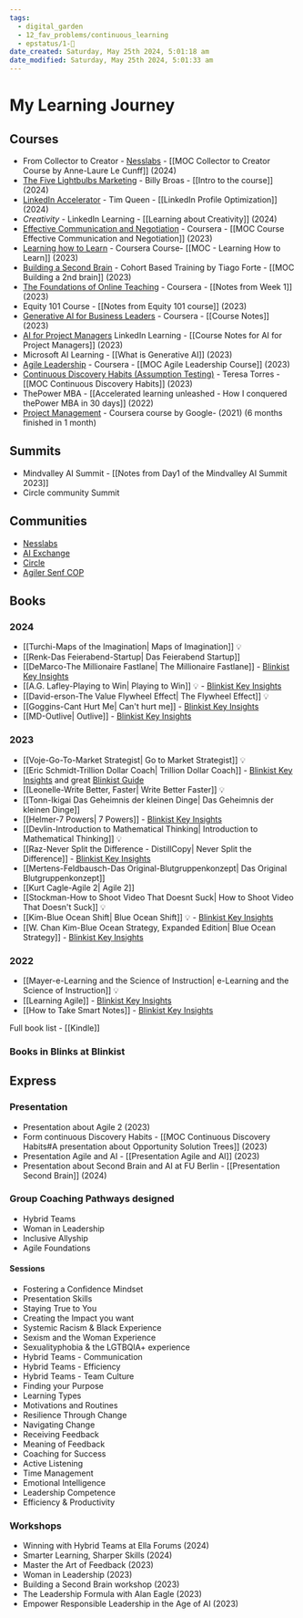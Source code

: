 ```yaml
---
tags:
  - digital_garden
  - 12_fav_problems/continuous_learning
  - epstatus/1-🌱
date_created: Saturday, May 25th 2024, 5:01:18 am
date_modified: Saturday, May 25th 2024, 5:01:33 am
---
```

# My Learning Journey
## Courses
+ From Collector to Creator - [Nesslabs](https://nesslabs.com/) - [[MOC Collector to Creator Course by Anne-Laure Le Cunff]] (2024)
+ [The Five Lightbulbs Marketing](https://fivelightbulbs.com/) - Billy Broas - [[Intro to the course]] (2024)
+ [LinkedIn Accelerator](https://timqueen.com/linkedin-accelerator-program/) - Tim Queen - [[LinkedIn Profile Optimization]] (2024)
+ *Creativity* - LinkedIn Learning - [[Learning about Creativity]] (2024)
+ [Effective Communication and Negotiation](https://www.coursera.org/specializations/leadership-negotiation-skills#courses) - Coursera -  [[MOC Course Effective Communication and Negotiation]] (2023)
+ [Learning how to Learn](https://www.coursera.org/learn/learning-how-to-learn/home/welcome) - Coursera Course- [[MOC - Learning How to Learn]] (2023)
+ [Building a Second Brain](https://www.buildingasecondbrain.com/) - Cohort Based Training by Tiago Forte - [[MOC Building a 2nd brain]] (2023)
+ [The Foundations of Online Teaching](https://www.coursera.org/specializations/online-learning-design-educators) - Coursera - [[Notes from Week 1]] (2023)
+ Equity 101 Course - [[Notes from Equity 101 course]] (2023)
+ [Generative AI for Business Leaders](https://www.linkedin.com/learning/generative-ai-for-business-leaders/generative-ai-for-business-leaders?courseClaim=AQHDoYD7k7IaegAAAYmBV7_6F3N1JSuvRt1vB4ih7bg1-QdeABoAG-kZuMaaMHBp0ZHenI0FZ6kkfV9q0CLvdCY6r4SgKXhositM6xyxIIJbdIDC7TI7m2P-Y8SuJKvpTwrcRBMxMhfOxYZ5NOBoQQNswEfR-cxLZkSMNInmiO4hjsOMTJLXrJYnlIRNjF3c2-T2J89xtgnmtha1PoIpkxqWuYnMbPKipmthrwJl48xWWF76l6u6z_4M8G9TC8d4-C3I3cz9KjbnabgvzSro3XaCywv8dmZ-a3VPKvoS9zFCEzd4cz_73j-HIWCjMIKEzDqN51IyaboWWZIMmYuTvOrS1ygVReSrq6G9DgwCCYPd_eeLkaflIFVLHdcUNMt6Ito86zQOJEBfKZuxsFUrbBjBvSBc9ZfZIEw_f8_iJB6ygLS4L8xKf3toYnbapsuJZbCXp5r0kmQdEa1e82i7hFbwS4xdG46FGQwe20WcjO7JG-829eOQ_K0CFx08ynBxwrOwdC3zKG7TS1s9MJWPGtkCBvp0pzvKjwyIHFMLgGDU6zAk7jbYUeqLfCTT3ZkY0hW7O2qaz2oX23MMdnVr596xGD54el6W66pt4DNtg7FtV-QgrPoT4LQ5xvDhUwRmtOvD58AHR8AsuZL2Dx5SLxDe5VTwb75ypg1fZWSkSzYDn5bZcNz-lRROivOfczSimvN5O3LULbq0akA2pSmmX7BcLjDoTUkMxIktSHFbez0TJjJ4sX8wJlxbPQq4ADKnbm3BGCcCxwhJoWQTJ821Rfnk9eHDZqpJJo24Heloq99OhDg9EOXZjHQVhKhC3w1iEChSYaMrfUEg3tODa9wK0wUngs3Cs57L4-FBIYRP8GlLgJfmqKWMKwrcc2rl-ThgVUdr432iVqmgP3CJlq4islqvYIMQ3nGJdoP8xUlTGLcRUFebo0phR4hDqmAmHM5GjlZOBKb0fLDNMhaGf0m_qSB6GjXPVRmX-e1X4u1SRSXB0UhgUsTzsBDBNoySi6AvC2DuwGlrZzRk1aq8HtQvQLekIb73Ufc4quCJuSTME0kyAAYd9ECRTdPq7a850e_2jsFYwv-hr0olKAKU9gEp2Zm1gtiyUThccxe7j2uICRmTwxIumeUjF6oOOcr9Tydo5NSxkD2sS4uHNTzxuLYIIqdUL5w4nrFxzxjJiaqzmEZQQNZD_8EgwDFcybOUmF0IwyTZz-l1j-hSYV-xW0hobCLfkmtef05JYuWysBSXM0l_hkBxO7Dqa7ZqWCJlpCdz4iWkvv0uXOmiJIOPJ5C-hemP2cWfjWwI0mCEQA) - Coursera - [[Course Notes]] (2023)
+ [AI for Project Managers](https://www.linkedin.com/learning/artificial-intelligence-for-project-managers/artificial-intelligence-meets-project-management?courseClaim=AQFqHMHnpVJL_wAAAYmG4e1dbrU5BpIsB_L0vzhARLXo6Of0ja3sQvpHag2htmGEyZxKHnI3MRT8dBz6lvkAlYaM1UQT3MEPGYdAXDwekBI9yOIMwGmCSktDEUHN8uwx5NyWMnn1EDpFOnyDaTNtLLZqkAjzN22ffzMPLp9L29fmvlgzJ-SOQeZ_oTNu-kQEb4dO2XWzrL-uAbx_y_N9PViKUCdpYF39PAnMwS36iND9cbv43KXmFAc1Jb-Bpy3yIcSoeDCZfUGHqJwOddpjkek7KkT3iu1fa-4-uOOsgYtvSrEk1Y-g5JCdjA1QbV-25PSS3_CEPoNqDTxBPM_RZmhgAP1Q4SmyZ9yGaQmBKdYw033cU0oPZPPxvkVJmJ4XAOTjSk08FJZZwtd6Q88XP_8r6oOuOzoM8taS1jgB72uWA-PF4lrDZx5buXuinnKgja5cO9yDJ7C3sNsDeVXpf87aCLS7-kQegNUpOEoSafNi_orwQ2RZIo0AMoC5ZXDCNUnQmRVCaQg5e5q11ahYwuahjsWn9D7PC4K-sH9zV9qD6YIan-dV2P_poffnmJKpcMf8A9KGFRQ6vRU2-ZQXy0mcLoP_iPGCHY2Bt4PEmdwCEjl4rvixr2S3FXnM0n2WhxHxOR70UaaPvDZSkQrAjjCCGm4bRstSYuOLpfLYBN7ocEXQvhdVhC4aT-EDrMBdLoec6x_j0Tng8phNCxnQknBIXZua-OuStGSh70b5Nsr3h96p1xhlOXJyn7Ahk4zrwj8JqO3_X8yyN6Eh8mpqK517lKJc8bTkMfHmpxsUPaTrbPunYfZp-A3QFqsnM7y1zR0dJjZqa1s2c0LPmOvpXFM27V1a1TMKBz3HkauWhLYKnvDfTcEoyk5fgyamm_rQkPbhW5xUhj71dloCUVhk_vK8nU7HqriDSV4J9osPPI_ChmLkIaIal708VRBgpDrN0R8Feuv3MpfBvd3KfcgdWlwmJb6xQTHVcvBhZ7MnWhXeVx-adaO2qVDjhU8l2NW8vM74xNaHG27GXnBDeQFI0BgvFzBrtZ5iQGWLqNFZmLRrBglVTr8LRKvMl4tLXxlCTKpwO44rXbwz7fpzE0rXxFAfzCbDgDjI-wsVOi05fqT5Sik1xm4RKgBnniBm-cP8FxcsURx9QsWzYk2bCx2kb0-Zhy4v4Q5OsWk8LW_iibmroSt6BnwPH2vykYsjLk-e8AuA6T0ohTRecu1UJFpn78CWEOhEgZbHl6QpTte2B-WBMhH5YXkJTCgXqYUSG5UqNGXTqysEQ8yjItPKPIZ6Lv_dsdKr-jnO) LinkedIn Learning - [[Course Notes for AI for Project Managers]] (2023)
+ Microsoft AI Learning - [[What is Generative AI]] (2023)
+ [Agile Leadership](https://www.coursera.org/specializations/agile-leadership-change-management) - Coursera - [[MOC Agile Leadership Course]] (2023)
+ [Continuous Discovery Habits (Assumption Testing)](https://www.producttalk.org/2023/10/assumption-testing/) - Teresa Torres - [[MOC Continuous Discovery Habits]] (2023)
+ ThePower MBA - [[Accelerated learning unleashed - How I conquered thePower MBA in 30 days]] (2022)
+ [Project Management](https://www.coursera.org/professional-certificates/google-project-management#courses) - Coursera course by Google-  (2021) (6 months finished in 1 month)

## Summits
+ Mindvalley AI Summit - [[Notes from Day1 of the Mindvalley AI Summit 2023]]
+ Circle community Summit

## Communities
+ [Nesslabs](https://nesslabs.com/)
+ [AI Exchange](https://theaiexchange.com/)
+ [Circle](https://circle.so/)
+ [Agiler Senf COP](https://www.skool.com/agiler-senf)

## Books
### 2024
+ [[Turchi-Maps of the Imagination| Maps of Imagination]] 💡
+ [[Renk-Das Feierabend-Startup| Das Feierabend Startup]]
+ [[DeMarco-The Millionaire Fastlane| The Millionaire Fastlane]] - [Blinkist Key Insights](https://www.blinkist.com/en/app/books/the-millionaire-fastlane-en-mj-demarco)
+ [[A.G. Lafley-Playing to Win| Playing to Win]] 💡 - [Blinkist Key Insights](https://www.blinkist.com/en/app/books/playing-to-win-en-ag-lafley-and-roger-l-martin)
+ [[David-erson-The Value Flywheel Effect| The Flywheel Effect]] 💡  
+ [[Goggins-Cant Hurt Me| Can't hurt me]] - [Blinkist Key Insights](https://www.blinkist.com/en/app/books/cant-hurt-me-en)
+ [[MD-Outlive| Outlive]]  - [Blinkist Key Insights](https://www.blinkist.com/en/app/books/outlive-en)

### 2023
+ [[Voje-Go-To-Market Strategist| Go to Market Strategist]] 💡
+ [[Eric Schmidt-Trillion Dollar Coach| Trillion Dollar Coach]]  - [Blinkist Key Insights](https://www.blinkist.com/en/app/books/trillion-dollar-coach-en) and great [Blinkist Guide](https://www.blinkist.com/en/app/guides/the-trillion-dollar-coach-s-leadership-formula-with-alan-eagle)
+ [[Leonelle-Write Better, Faster| Write Better Faster]] 💡 
+ [[Tonn-Ikigai Das Geheimnis der kleinen Dinge| Das Geheimnis der kleinen Dinge]]
+ [[Helmer-7 Powers| 7 Powers]] -  [Blinkist Key Insights](https://www.blinkist.com/en/app/books/7-powers-en)
+ [[Devlin-Introduction to Mathematical Thinking| Introduction to Mathematical Thinking]] 💡
+ [[Raz-Never Split the Difference - DistillCopy| Never Split the Difference]] -  [Blinkist Key Insights](https://www.blinkist.com/en/app/books/never-split-the-difference-en)
+ [[Mertens-Feldbausch-Das Original-Blutgruppenkonzept| Das Original Blutgruppenkonzept]] 
+ [[Kurt Cagle-Agile 2| Agile 2]]
+ [[Stockman-How to Shoot Video That Doesnt Suck| How to Shoot Video That Doesn't Suck]] 💡
+ [[Kim-Blue Ocean Shift| Blue Ocean Shift]]  💡 -  [Blinkist Key Insights](https://www.blinkist.com/en/app/books/blue-ocean-shift-en)
+ [[W. Chan Kim-Blue Ocean Strategy, Expanded Edition| Blue Ocean Strategy]]  - [Blinkist Key Insights](https://www.blinkist.com/en/app/books/blue-ocean-strategy-en)

### 2022
+ [[Mayer-e-Learning and the Science of Instruction| e-Learning and the Science of Instruction]] 💡
+ [[Learning Agile]]  - [Blinkist Key Insights](https://www.blinkist.com/en/app/books/learning-agile-en)
+ [[How to Take Smart Notes]]  - [Blinkist Key Insights](https://www.blinkist.com/en/app/books/how-to-take-smart-notes-en)

Full book list - [[Kindle]]

### Books in Blinks at Blinkist

## Express
### Presentation
+ Presentation about Agile 2 (2023)
+ Form continuous Discovery Habits - [[MOC Continuous Discovery Habits#A presentation about Opportunity Solution Trees]] (2023)
+ Presentation Agile and AI - [[Presentation Agile and AI]] (2023)
+ Presentation about Second Brain and AI at FU Berlin - [[Presentation Second Brain]] (2024)

### Group Coaching Pathways designed
+ Hybrid Teams
+ Woman in Leadership
+ Inclusive Allyship
+ Agile Foundations

#### Sessions
+ Fostering a Confidence Mindset
+ Presentation Skills
+ Staying True to You
+ Creating the Impact you want
+ Systemic Racism & Black Experience
+ Sexism and the Woman Experience
+ Sexualityphobia & the LGTBQIA+ experience
+ Hybrid Teams - Communication
+ Hybrid Teams - Efficiency
+ Hybrid Teams - Team Culture
+ Finding your Purpose
+ Learning Types
+ Motivations and Routines
+ Resilience Through Change
+ Navigating Change
+ Receiving Feedback
+ Meaning of Feedback
+ Coaching for Success
+ Active Listening
+ Time Management
+ Emotional Intelligence
+ Leadership Competence
+ Efficiency & Productivity

### Workshops 
+ Winning with Hybrid Teams at Ella Forums (2024)
+ Smarter Learning, Sharper Skills (2024)
+ Master the Art of Feedback (2023)
+ Woman in Leadership (2023)
+ Building a Second Brain workshop (2023)
+ The Leadership Formula with Alan Eagle (2023)
+ Empower Responsible Leadership in the Age of AI (2023)

